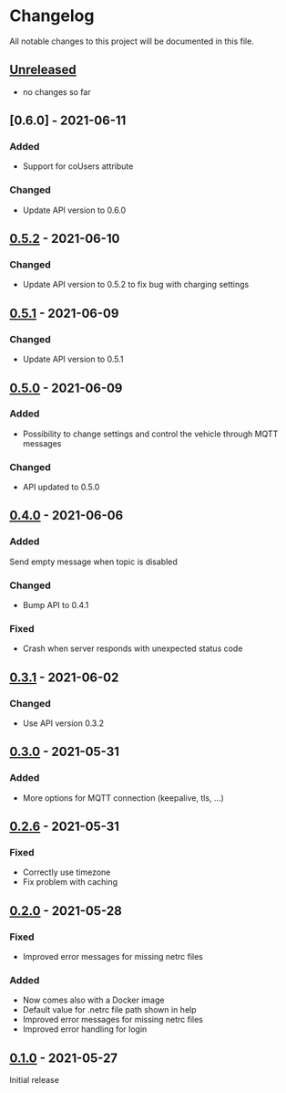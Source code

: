 # Changelog
All notable changes to this project will be documented in this file.

## [Unreleased]
- no changes so far

## [0.6.0] - 2021-06-11
### Added
- Support for coUsers attribute

### Changed
- Update API version to 0.6.0

## [0.5.2] - 2021-06-10
### Changed
- Update API version to 0.5.2 to fix bug with charging settings

## [0.5.1] - 2021-06-09
### Changed
- Update API version to 0.5.1

## [0.5.0] - 2021-06-09
### Added
- Possibility to change settings and control the vehicle through MQTT messages

### Changed
- API updated to 0.5.0

## [0.4.0] - 2021-06-06
### Added
Send empty message when topic is disabled
### Changed
- Bump API to 0.4.1

### Fixed
- Crash when server responds with unexpected status code

## [0.3.1] - 2021-06-02
### Changed
- Use API version 0.3.2

## [0.3.0] - 2021-05-31
### Added
- More options for MQTT connection (keepalive, tls, ...)

## [0.2.6] - 2021-05-31
### Fixed
- Correctly use timezone
- Fix problem with caching

## [0.2.0] - 2021-05-28
### Fixed
- Improved error messages for missing netrc files

### Added
- Now comes also with a Docker image
- Default value for .netrc file path shown in help
- Improved error messages for missing netrc files
- Improved error handling for login

## [0.1.0] - 2021-05-27
Initial release

[unreleased]: https://github.com/tillsteinbach/WeConnect-mqtt/compare/v0.5.2...HEAD
[0.5.2]: https://github.com/tillsteinbach/WeConnect-mqtt/releases/tag/v0.5.2
[0.5.1]: https://github.com/tillsteinbach/WeConnect-mqtt/releases/tag/v0.5.1
[0.5.0]: https://github.com/tillsteinbach/WeConnect-mqtt/releases/tag/v0.5.0
[0.4.0]: https://github.com/tillsteinbach/WeConnect-mqtt/releases/tag/v0.4.0
[0.3.1]: https://github.com/tillsteinbach/WeConnect-mqtt/releases/tag/v0.3.1
[0.3.0]: https://github.com/tillsteinbach/WeConnect-mqtt/releases/tag/v0.3.0
[0.2.6]: https://github.com/tillsteinbach/WeConnect-mqtt/releases/tag/v0.2.6
[0.2.0]: https://github.com/tillsteinbach/WeConnect-mqtt/releases/tag/v0.2.0
[0.1.0]: https://github.com/tillsteinbach/WeConnect-mqtt/releases/tag/v0.1.0
